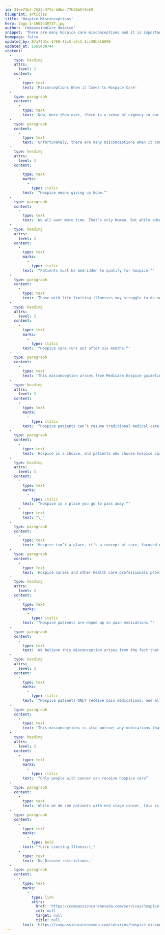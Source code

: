 ```yaml
---
id: 31ee71bf-7533-477e-b0be-77b26b5f4e69
blueprint: articles
title: 'Hospice Misconceptions'
hero: logo-1-1665438737.jpg
author: 'CompassionCare Hospice'
snippet: 'There are many hospice care misconceptions and it is important to learn as much as possible about how hospice care might benefit you, or your loved one.'
homepage: false
updated_by: 87a74d1c-1760-42c5-afc1-1cc59be16098
updated_at: 1665438744
content:
  -
    type: heading
    attrs:
      level: 2
    content:
      -
        type: text
        text: 'Misconceptions When it Comes to Hospice Care'
  -
    type: paragraph
    content:
      -
        type: text
        text: 'Now, more than ever, there is a sense of urgency in our country to start discussions about how we would want to be treated, if we were faced with a life-limiting illness. Discussing end of life care options, preparing advance directives, and letting our loved ones know our wishes, are all important topics. Hospice care can provide innumerable benefits to those with life-limiting illnesses, and their loved ones. But there are many hospice care misconceptions and it is important to learn as much as possible about how hospice care might benefit you, or your loved one. We have many choices about the services we receive toward the end of life, and hospice care is an important one to consider.'
  -
    type: paragraph
    content:
      -
        type: text
        text: 'Unfortunately, there are many misconceptions when it comes to Hospice care. Below, we will address some of the common hospice misconceptions we frequently hear:'
  -
    type: heading
    attrs:
      level: 3
    content:
      -
        type: text
        marks:
          -
            type: italic
        text: '“Hospice means giving up hope.”'
  -
    type: paragraph
    content:
      -
        type: text
        text: 'We all want more time. That’s only human. But while advanced medical care can do wonders for people with life-limiting illnesses, it can also become exhausting and counter-productive. Still, we keep trying, because to do otherwise feels like giving up. At some point, a decision may have to be made – not about ceasing all care, but about weighing the benefits of a certain course of treatment against the burdens of that treatment. What matters most may not be more time, but the ability to more fully enjoy the time we have with those we love. Hospice care provides hope by giving patients a chance to live their lives without being debilitated by pain and exhausted by unnecessary medical treatments and hospital visits. Hospice care also provides caregivers the support they need physically, emotionally and spiritually. The hospice team will make sure that the caregiver is fully informed and well prepared to care for their loved one to the best of their ability.'
  -
    type: heading
    attrs:
      level: 3
    content:
      -
        type: text
        marks:
          -
            type: italic
        text: '“Patients must be bedridden to qualify for hospice.”'
  -
    type: paragraph
    content:
      -
        type: text
        text: 'Those with life-limiting illnesses may struggle to do some of the things they once did. But hospice is founded on the idea that, with proper pain and symptom management, patients can enjoy a much better quality of life. Hospice patients are encouraged to do those things they most enjoy and desire to do, to fulfill their “bucket list”. Things like spending time with friends, going out to dinner and shows, even camping and traveling. There are no age or disease restrictions to receive hospice services. Anyone with a life-limiting illness may qualify to receive support. Hospice may be appropriate for those with any progressive condition such as: cancer, Alzheimer’s/dementia, stroke, pulmonary diseases, or liver disease just to name a few.'
  -
    type: heading
    attrs:
      level: 3
    content:
      -
        type: text
        marks:
          -
            type: italic
        text: '“Hospice care runs out after six months.”'
  -
    type: paragraph
    content:
      -
        type: text
        text: 'This misconception arises from Medicare hospice guidelines, which state that a hospice patient must be certified as having six months or less to live if the disease progresses as expected and takes its natural course. However, we know that with hospice support and all the care and services that are provided, people may live well beyond this expectation. Patients can continue to receive hospice services indefinitely, as long as they continue to meet the medical criteria as outlined by Medicare. Patients are assessed regularly during each certification period (which is twice in the first 180 days of service, and then every 60 days thereafter). As long as the patient continues to meet Medicare criteria, they can continue to receive hospice support, indefinitely.'
  -
    type: heading
    attrs:
      level: 3
    content:
      -
        type: text
        marks:
          -
            type: italic
        text: '“Hospice patients can’t resume traditional medical care.”'
  -
    type: paragraph
    content:
      -
        type: text
        text: 'Hospice is a choice, and patients who choose hospice care can always choose to seek aggressive treatments again, if desired. A patient may qualify and choose hospice support, and then improve or decide to seek aggressive treatment. They can easily revoke their hospice benefit, and resume tradition care at any time. Hospice is also not just a one-time benefit. If someone qualifies for hospice support but then decides they no longer wish to receive it, or no longer meet criteria, they can also decide to resume hospice support at a later date, as long as they meet criteria. There is no limit to the number of times that a patient can receive Hospice care in their lifetime.'
  -
    type: heading
    attrs:
      level: 3
    content:
      -
        type: text
        marks:
          -
            type: italic
        text: '“Hospice is a place you go to pass away.”'
      -
        type: text
        text: "\_"
  -
    type: paragraph
    content:
      -
        type: text
        text: 'Hospice isn’t a place, it’s a concept of care, focused on palliative or comfort care and managing symptoms, aimed at improving quality of life. Hospice is a service, rather than a place you go, and is provided wherever a person calls home. This may include private residences, assisted living facilities, skilled nursing facility, or group home settings.'
  -
    type: paragraph
    content:
      -
        type: text
        text: 'Hospice nurses and other health care professionals provide support and are available 24 hours per day. Routine care at home is usually provided by a family member, or caregiver, who sees to the patient’s daily needs, including help with taking medications. The hospice team made up of physicians, nurses, certified nursing assistants and social workers, make regular visits to provide skilled nursing care. If a patient experiences a crisis, such as unmanaged pain, respiratory distress, or unmanaged anxiety, Medicare has options for higher levels of care. These include Continuous Care at home, or General Inpatient Care, until the crisis resolves. Both of these levels of care are intended for short term, acute crisis management. Once the crisis is resolved, the patient returns to routine care wherever they call home. To learn more about the hospice levels of care, please visit this section on our website.'
  -
    type: heading
    attrs:
      level: 3
    content:
      -
        type: text
        marks:
          -
            type: italic
        text: '“Hospice patients are doped up on pain medications.”'
  -
    type: paragraph
    content:
      -
        type: text
        text: 'We believe this misconception arises from the fact that hospice is palliative in nature, focused on managing pain and other distressing symptoms. However, each patient is unique, and our goal is to promote the highest quality of life by ensuring that our patients are as comfortable as possible- without being overmedicated. This allows them to be comfortable, and focus on those things that are most important to them. Hospice staff are experts in pain and symptom management, and our patients are directly involved in their plan of care. This includes addressing pain and symptom management with their hospice physician and nurse. Treatments are chosen based on the patient’s wishes, values and beliefs. The care plan is ever-evolving, and can change as the patient’s condition changes.'
  -
    type: heading
    attrs:
      level: 3
    content:
      -
        type: text
        marks:
          -
            type: italic
        text: '“Hospice patients ONLY receive pain medications, and all other medications are discontinued”'
  -
    type: paragraph
    content:
      -
        type: text
        text: 'This misconceptions is also untrue; any medications that are medically necessary are continued, as well as medications for pain or other distressing symptoms. While hospice care focuses on palliative, or comfort care, it is holistic in nature. Meaning, we are not only concerned with a patients’ medical diagnosis that led them to hospice, but everything that is going on with that patient. A patient may start hospice care for terminal cancer, but if they also have high blood pressure, this needs to be treated, to keep them comfortable. Our primary goal with hospice care is to keep the patient as comfortable as possible, promoting the highest quality of life. This allows our patients and their loved ones to focus on the things that are most important to them.'
  -
    type: heading
    attrs:
      level: 3
    content:
      -
        type: text
        marks:
          -
            type: italic
        text: '“Only people with cancer can receive hospice care”'
  -
    type: paragraph
    content:
      -
        type: text
        text: 'While we do see patients with end stage cancer, this is only one of many diagnosis that we encounter. Medicare guidelines actually say that there are no disease restrictions in determining if someone can receive hospice support. Rather, anyone who has been diagnosed by a physician with any life-limiting (terminal) illness, may qualify for hospice care. While this includes patients with cancer, some of the other diagnosis we see are end stage diseases such as lung diseases (COPD, emphysema), heart disease, kidney disease, Parkinson’s, ALS, Alzheimer’s and other Dementia’s. We also see patients that have multiple chronic illnesses, that when looked at together, make their health fragile and shorten their life expectancy. Medicare is concerned with the patients prognosis- what do we think the likely outcome of the disease will be, if it continues to run its’ course as expected.'
  -
    type: paragraph
    content:
      -
        type: text
        marks:
          -
            type: bold
        text: "*Life Limiting Illness:\_"
      -
        type: text
        text: 'No Disease restrictions.'
  -
    type: paragraph
    content:
      -
        type: text
        marks:
          -
            type: link
            attrs:
              href: 'https://compassioncarenevada.com/services/hospice-misconceptions/'
              rel: null
              target: null
              title: null
        text: 'https://compassioncarenevada.com/services/hospice-misconceptions/'
---
```

